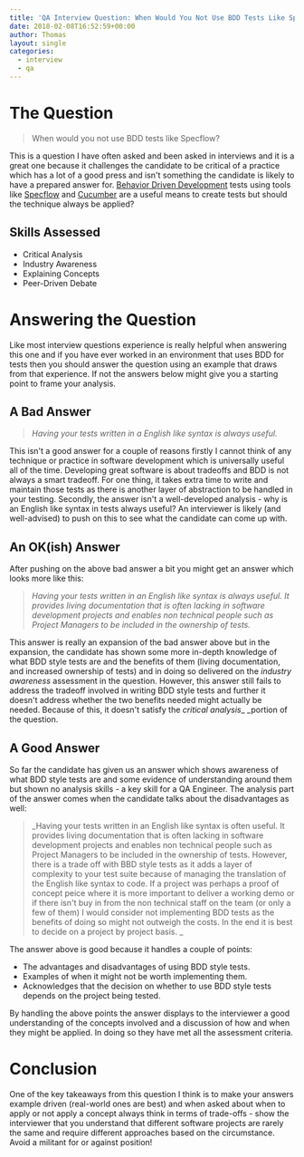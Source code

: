```yaml
---
title: 'QA Interview Question: When Would You Not Use BDD Tests Like Specflow?'
date: 2018-02-08T16:52:59+00:00
author: Thomas
layout: single
categories:
  - interview
  - qa
---
```

# The Question

> When would you not use BDD tests like Specflow?

This is a question I have often asked and been asked in interviews and it is a great one because it challenges the candidate to be critical of a practice which has a lot of a good press and isn't something the candidate is likely to have a prepared answer for. [Behavior Driven Development](https://en.wikipedia.org/wiki/Behavior-driven_development) tests using tools like [Specflow](http://specflow.org/) and [Cucumber](https://cucumber.io/) are a useful means to create tests but should the technique always be applied?

## Skills Assessed

  * Critical Analysis
  * Industry Awareness
  * Explaining Concepts
  * Peer-Driven Debate

# Answering the Question

Like most interview questions experience is really helpful when answering this one and if you have ever worked in an environment that uses BDD for tests then you should answer the question using an example that draws from that experience. If not the answers below might give you a starting point to frame your analysis.

## A Bad Answer

> _Having your tests written in a English like syntax is always useful._

This isn't a good answer for a couple of reasons firstly I cannot think of any technique or practice in software development which is universally useful all of the time. Developing great software is about tradeoffs and BDD is not always a smart tradeoff. For one thing, it takes extra time to write and maintain those tests as there is another layer of abstraction to be handled in your testing. Secondly, the answer isn't a well-developed analysis - why is an English like syntax in tests always useful? An interviewer is likely (and well-advised) to push on this to see what the candidate can come up with.

## An OK(ish) Answer

After pushing on the above bad answer a bit you might get an answer which looks more like this:

> _Having your tests written in an English like syntax is always useful. It provides living documentation that is often lacking in software development projects and enables non technical people such as Project Managers to be included in the ownership of tests._

This answer is really an expansion of the bad answer above but in the expansion, the candidate has shown some more in-depth knowledge of what BDD style tests are and the benefits of them (living documentation, and increased ownership of tests) and in doing so delivered on the _industry awareness_ assessment in the question. However, this answer still fails to address the tradeoff involved in writing BDD style tests and further it doesn't address whether the two benefits needed might actually be needed. Because of this, it doesn't satisfy the _critical_ _analysis__ _portion of the question.

## A Good Answer

So far the candidate has given us an answer which shows awareness of what BDD style tests are and some evidence of understanding around them but shown no analysis skills - a key skill for a QA Engineer. The analysis part of the answer comes when the candidate talks about the disadvantages as well:

> _Having your tests written in an English like syntax is often useful. It provides living documentation that is often lacking in software development projects and enables non technical people such as Project Managers to be included in the ownership of tests. However, there is a trade off with BBD style tests as it adds a layer of complexity to your test suite because of managing the translation of the English like syntax to code. If a project was perhaps a proof of concept peice where it is more important to deliver a working demo or if there isn't buy in from the non technical staff on the team (or only a few of them) I would consider not implementing BDD tests as the benefits of doing so might not outweigh the costs. In the end it is best to decide on a project by project basis. _

The answer above is good because it handles a couple of points:

  * The advantages and disadvantages of using BDD style tests.
  * Examples of when it might not be worth implementing them.
  * Acknowledges that the decision on whether to use BDD style tests depends on the project being tested.

By handling the above points the answer displays to the interviewer a good understanding of the concepts involved and a discussion of how and when they might be applied. In doing so they have met all the assessment criteria.

# Conclusion

One of the key takeaways from this question I think is to make your answers example driven (real-world ones are best) and when asked about when to apply or not apply a concept always think in terms of trade-offs - show the interviewer that you understand that different software projects are rarely the same and require different approaches based on the circumstance. Avoid a militant for or against position!